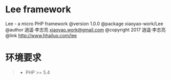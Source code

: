 # Lee framework
  Lee - a micro PHP framework
  @version     1.0.0
  @package     xiaoyao-work/Lee
  @author      逍遥·李志亮 <xiaoyao.work@gmail.com>
  @copyright   2017 逍遥·李志亮
  @link        http://www.hhailuo.com/lee

# 环境要求
> * PHP >= 5.4
